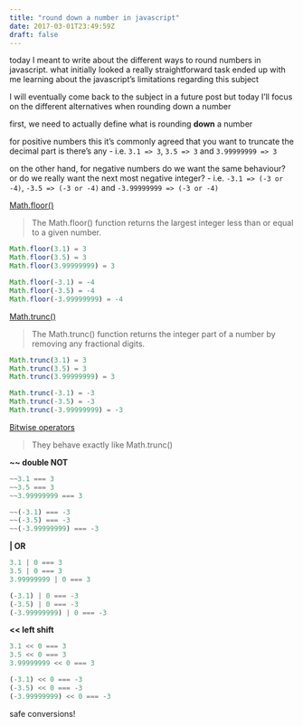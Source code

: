 ```yaml
---
title: "round down a number in javascript"
date: 2017-03-01T23:49:59Z
draft: false
---
```


today I meant to write about the different ways to round numbers in javascript. what initially looked a really straightforward task ended up with me learning about the javascript’s limitations regarding this subject

I will eventually come back to the subject in a future post but today I’ll focus on the different alternatives when rounding down a number

first, we need to actually define what is rounding **down** a number

for positive numbers this it’s commonly agreed that you want to truncate the decimal part is there’s any - i.e. `3.1 => 3`, `3.5 => 3` and `3.99999999 => 3`

on the other hand, for negative numbers do we want the same behaviour? or do we really want the next most negative integer? - i.e. `-3.1 => (-3 or -4)`, `-3.5 => (-3 or -4)` and `-3.99999999 => (-3 or -4)`

[Math.floor()][1]

> The Math.floor() function returns the largest integer less than or equal to a given number.

```javascript
Math.floor(3.1) = 3
Math.floor(3.5) = 3
Math.floor(3.99999999) = 3

Math.floor(-3.1) = -4
Math.floor(-3.5) = -4
Math.floor(-3.99999999) = -4
```

[Math.trunc()][2]

> The Math.trunc() function returns the integer part of a number by removing any fractional digits.

```javascript
Math.trunc(3.1) = 3
Math.trunc(3.5) = 3
Math.trunc(3.99999999) = 3

Math.trunc(-3.1) = -3
Math.trunc(-3.5) = -3
Math.trunc(-3.99999999) = -3
```


[Bitwise operators][3]

> They behave exactly like Math.trunc()

**~~ double NOT**

```javascript
~~3.1 === 3
~~3.5 === 3
~~3.99999999 === 3

~~(-3.1) === -3
~~(-3.5) === -3
~~(-3.99999999) === -3
```

**| OR**

```javascript
3.1 | 0 === 3
3.5 | 0 === 3
3.99999999 | 0 === 3

(-3.1) | 0 === -3
(-3.5) | 0 === -3
(-3.99999999) | 0 === -3
```

**<< left shift**

```javascript
3.1 << 0 === 3
3.5 << 0 === 3
3.99999999 << 0 === 3

(-3.1) << 0 === -3
(-3.5) << 0 === -3
(-3.99999999) << 0 === -3
```

safe conversions!

[1]: https://developer.mozilla.org/en-US/docs/Web/JavaScript/Reference/Global_Objects/Math/floor
[2]: https://developer.mozilla.org/en-US/docs/Web/JavaScript/Reference/Global_Objects/Math/trunc
[3]: https://developer.mozilla.org/en-US/docs/Web/JavaScript/Reference/Operators/Bitwise_Operators